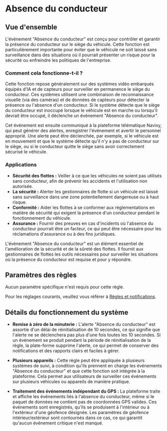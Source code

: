 # Absence du conducteur

## Vue d'ensemble

L'événement "Absence du conducteur" est conçu pour contrôler et garantir la présence du conducteur sur le siège du véhicule. Cette fonction est particulièrement importante pour éviter que le véhicule ne soit laissé sans surveillance dans des situations où il pourrait présenter un risque pour la sécurité ou enfreindre les politiques de l'entreprise.

### Comment cela fonctionne-t-il ?

Cette fonction repose généralement sur des systèmes vidéo embarqués équipés d'IA et de capteurs pour surveiller en permanence le siège du conducteur. Ces systèmes utilisent une combinaison de reconnaissance visuelle (via des caméras) et de données de capteurs pour détecter la présence ou l'absence d'un conducteur. Si le système détecte que le siège du conducteur est inoccupé lorsque le véhicule est en marche ou lorsqu'il devrait être occupé, il déclenche un événement "Absence du conducteur".

Cet événement est ensuite communiqué à la plateforme télématique Navixy, qui peut générer des alertes, enregistrer l'événement et avertir le personnel approprié. Une alerte peut être déclenchée, par exemple, si le véhicule est en mouvement et que le système détecte qu'il n'y a pas de conducteur sur le siège, ou si le conducteur quitte le siège sans avoir correctement sécurisé le véhicule.

### Applications

- **Sécurité des flottes :** Veiller à ce que les véhicules ne soient pas utilisés sans conducteur, afin de prévenir les accidents et l'utilisation non autorisée.
- **La sécurité :** Alerter les gestionnaires de flotte si un véhicule est laissé sans surveillance dans une zone potentiellement dangereuse ou à haut risque.
- **Conformité :** Aider les flottes à se conformer aux réglementations en matière de sécurité qui exigent la présence d'un conducteur pendant le fonctionnement du véhicule.
- **Assurance :** Fournir des preuves en cas d'incidents où l'absence du conducteur pourrait être un facteur, ce qui peut être nécessaire pour les réclamations d'assurance ou à des fins juridiques.

L'événement "Absence du conducteur" est un élément essentiel de l'amélioration de la sécurité et de la sûreté des flottes. Il fournit aux gestionnaires de flottes les outils nécessaires pour surveiller les situations où la présence du conducteur est requise et pour y répondre.

## Paramètres des règles

Aucun paramètre spécifique n'est requis pour cette règle.

Pour les réglages courants, veuillez vous référer à [Règles et notifications](../../regles-et-notifications.md).

## Détails du fonctionnement du système

- **Remise à zéro de la minuterie :** L'alerte "Absence du conducteur" est assortie d'un délai de réinitialisation de 10 secondes, ce qui signifie que l'alerte ne se déclenchera pas plus d'une fois toutes les 10 secondes. Si un événement se produit pendant la période de réinitialisation de la règle, la plate-forme supprime l'alerte, ce qui permet de conserver des notifications et des rapports clairs et faciles à gérer.

- **Plusieurs appareils :** Cette règle peut être appliquée à plusieurs systèmes de suivi, à condition qu'ils prennent en charge les événements "Absence du conducteur" et que cette fonction soit intégrée à la plateforme. Cela permet aux utilisateurs de surveiller ces événements sur plusieurs véhicules ou appareils de manière pratique.

- **Traitement des événements indépendant du GPS :** La plateforme traite et affiche les événements liés à l'absence du conducteur, même si le paquet de données ne contient pas de coordonnées GPS valides. Ces événements sont enregistrés, qu'ils se produisent à l'intérieur ou à l'extérieur d'une géofence désignée. Les paramètres de géofence intérieur/extérieur sont contournés dans ce cas, ce qui garantit qu'aucun événement critique n'est manqué.